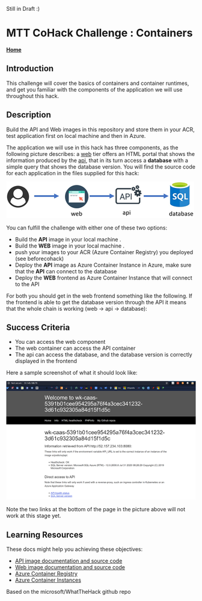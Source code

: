 
Still in Draft :)


# MTT CoHack Challenge : Containers

**[Home](../README.md)**

## Introduction

This challenge will cover the basics of containers and container runtimes, and get you familiar with the components of the application we will use throughout this hack.

## Description

Build the API and Web images in this repository and store them in your ACR, test application first on local machine and then in Azure.

The application we will use in this hack has three components, as the following picture describes: a [web](./Resources/web) tier offers an HTML portal that shows the information produced by the [api](./Resources/api), that in its turn access a **database** with a simple query that shows the database version. You will find the source code for each application in the files supplied for this hack:

![app architecture](./images/app_arch.png)

You can fulfill the challenge with either one of these two options:


  - Build the **API** image in your local machine .
  - Build the **WEB** image in your local machine .
  - push your images to your ACR (Azure Container Registry) you deployed (see beforecohack)
  - Deploy the **API** image as Azure Container Instance in Azure, make sure that the **API** can connect to the database
  - Deploy the **WEB** frontend  as Azure Container Instance that will connect to the API

For both you should get in the web frontend something like the following. If the frontend is able to get the database version through the API it means that the whole chain is working (web -> api -> database):

## Success Criteria

- You can access the web component
- The web container can access the API container
- The api can access the database, and the database version is correctly displayed in the frontend

Here a sample screenshot of what it should look like:

![sample output](./images/aci_web.png)

Note the two links at the bottom of the page in the picture above will not work at this stage yet.


## Learning Resources

These docs might help you achieving these objectives:

- [API image documentation and source code](./Resources/api/README.md)
- [Web image documentation and source code](./Resources/web/README.md)
- [Azure Container Registry](https://docs.microsoft.com/azure/container-registry/container-registry-intro)
- [Azure Container Instances](https://docs.microsoft.com/azure/container-instances/)

Based on the microsoft/WhatTheHack github repo
